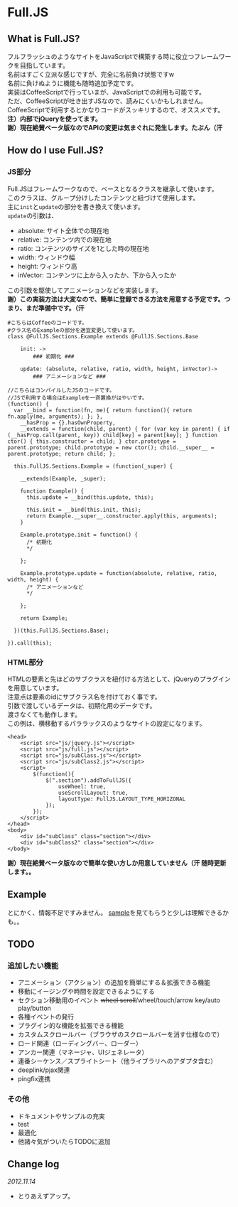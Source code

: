 # Full.JS

## What is Full.JS?
フルフラッシュのようなサイトをJavaScriptで構築する時に役立つフレームワークを目指しています。  
名前はすごく立派な感じですが、完全に名前負け状態ですw  
名前に負けぬように機能も随時追加予定です。  
実装はCoffeeScriptで行っていまが、JavaScriptでの利用も可能です。  
ただ、CoffeeScriptが吐き出すJSなので、読みにくいかもしれません。  
CoffeeScriptで利用するとかなりコードがスッキリするので、オススメです。  
**注）内部でjQueryを使ってます。**  
**謝）現在絶賛ベータ版なのでAPIの変更は気まぐれに発生します。たぶん（汗**  

## How do I use Full.JS?

### JS部分

Full.JSはフレームワークなので、ベースとなるクラスを継承して使います。  
このクラスは、グループ分けしたコンテンツと紐づけて使用します。  
主に`init`と`update`の部分を書き換えて使います。  
`update`の引数は、

- absolute: サイト全体での現在地
- relative: コンテンツ内での現在地
- ratio: コンテンツのサイズを1とした時の現在地
- width: ウィンドウ幅
- height: ウィンドウ高
- inVector: コンテンツに上から入ったか、下から入ったか

この引数を駆使してアニメーションなどを実装します。  
**謝）この実装方法は大変なので、簡単に登録できる方法を用意する予定です。つまり、まだ準備中です。（汗**

```
#こちらはCoffeeのコードです。
#クラス名のExampleの部分を適宜変更して使います。
class @FullJS.Sections.Example extends @FullJS.Sections.Base

	init: ->
		### 初期化 ###

	update: (absolute, relative, ratio, width, height, inVector)->
		### アニメーションなど ###

```

```
//こちらはコンパイルしたJSのコードです。
//JSで利用する場合はExampleを一斉置換がはやいです。
(function() {
  var __bind = function(fn, me){ return function(){ return fn.apply(me, arguments); }; },
    __hasProp = {}.hasOwnProperty,
    __extends = function(child, parent) { for (var key in parent) { if (__hasProp.call(parent, key)) child[key] = parent[key]; } function ctor() { this.constructor = child; } ctor.prototype = parent.prototype; child.prototype = new ctor(); child.__super__ = parent.prototype; return child; };

  this.FullJS.Sections.Example = (function(_super) {

    __extends(Example, _super);

    function Example() {
      this.update = __bind(this.update, this);

      this.init = __bind(this.init, this);
      return Example.__super__.constructor.apply(this, arguments);
    }

    Example.prototype.init = function() {
      /* 初期化
      */

    };

    Example.prototype.update = function(absolute, relative, ratio, width, height) {
      /* アニメーションなど
      */

    };

    return Example;

  })(this.FullJS.Sections.Base);

}).call(this);
```

### HTML部分
HTMLの要素と先ほどのサブクラスを紐付ける方法として、jQueryのプラグインを用意しています。  
注意点は要素のidにサブクラス名を付けておく事です。  
引数で渡しているデータは、初期化用のデータです。  
渡さなくても動作します。  
この例は、横移動するパララックスのようなサイトの設定になります。

```
<head>
	<script src="js/jquery.js"></script>
	<script src="js/full.js"></script>
	<script src="js/subClass.js"></script>
	<script src="js/subClass2.js"></script>
	<script>
		$(function(){
			$(".section").addToFullJS({
				useWheel: true,
				useScrollLayout: true,
				layoutType: FullJS.LAYOUT_TYPE_HORIZONAL
			});
		});
	</script>
</head>
<body>
	<div id="subClass" class="section"></div>
	<div id="subClass2" class="section"></div>
</body>

```


**謝）現在絶賛ベータ版なので簡単な使い方しか用意していません（汗 随時更新します。。**  

## Example
とにかく、情報不足ですみません。
[sample](http://devjam.github.com/Full.JS/)を見てもらうと少しは理解できるかも。。

## TODO

### 追加したい機能

- アニメーション（アクション）の追加を簡単にする＆拡張できる機能
- 移動にイージングや時間を設定できるようにする
- セクション移動用のイベント <del>wheel scroll</del>/wheel/touch/arrow key/auto play/button
- 各種イベントの発行
- プラグイン的な機能を拡張できる機能
- カスタムスクロールバー（ブラウザのスクロールバーを消す仕様なので）
- ロード関連（ローディングバー、ローダー）
- アンカー関連（マネージャ、UIジェネレータ）
- 連番シーケンス／スプライトシート（他ライブラリへのアダプタ含む）
- deeplink/pjax関連
- pingfix連携

### その他
- ドキュメントやサンプルの充実
- test
- 最適化
- 他諸々気がついたらTODOに追加

## Change log

_2012.11.14_

- とりあえずアップ。


